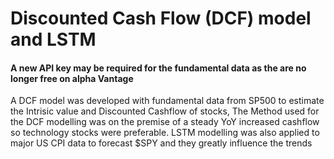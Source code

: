# Discounted Cash Flow (DCF) model and LSTM
#### A new API key may be required for the fundamental data as the are no longer free on alpha Vantage

A DCF model was developed with  fundamental data from SP500 to estimate the Intrisic value and Discounted Cashflow of stocks,
The Method used for the DCF modelling was on the premise of a steady YoY increased cashflow so technology stocks were preferable.
LSTM modelling was also applied to major US CPI data to forecast $SPY and they greatly influence the trends
